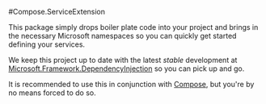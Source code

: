 #Compose.ServiceExtension

This package simply drops boiler plate code into your project and brings in the necessary Microsoft namespaces so you can quickly get started defining your services.

We keep this project up to date with the latest _stable_ development at [Microsoft.Framework.DependencyInjection] so you can pick up and go.

It is recommended to use this in conjunction with [Compose], but you're by no means forced to do so.

  [Microsoft.Framework.DependencyInjection]: http://github.com/aspnet/DependencyInjection
  [Compose]: http://github.com/smudge202/compose
